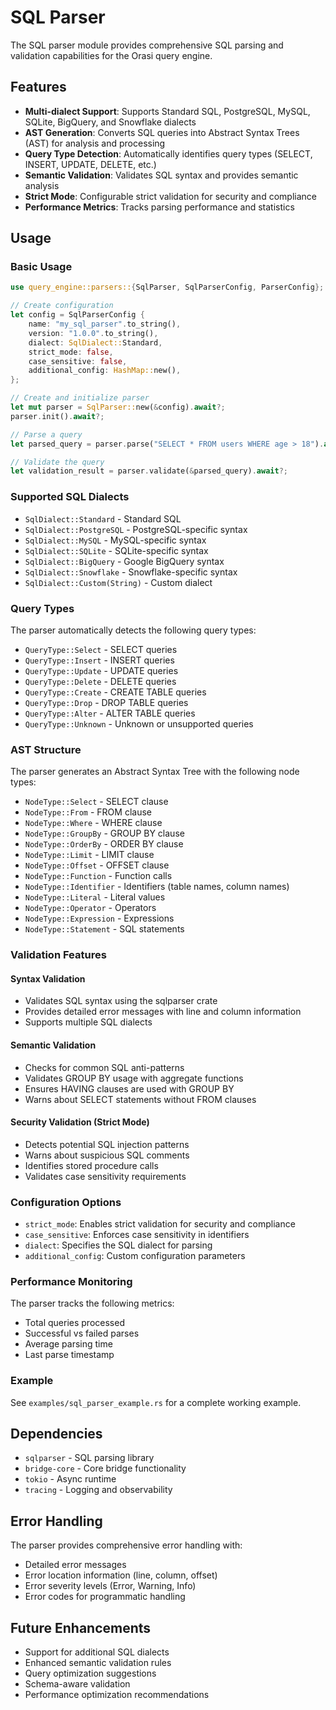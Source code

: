# SQL Parser

The SQL parser module provides comprehensive SQL parsing and validation capabilities for the Orasi query engine.

## Features

- **Multi-dialect Support**: Supports Standard SQL, PostgreSQL, MySQL, SQLite, BigQuery, and Snowflake dialects
- **AST Generation**: Converts SQL queries into Abstract Syntax Trees (AST) for analysis and processing
- **Query Type Detection**: Automatically identifies query types (SELECT, INSERT, UPDATE, DELETE, etc.)
- **Semantic Validation**: Validates SQL syntax and provides semantic analysis
- **Strict Mode**: Configurable strict validation for security and compliance
- **Performance Metrics**: Tracks parsing performance and statistics

## Usage

### Basic Usage

```rust
use query_engine::parsers::{SqlParser, SqlParserConfig, ParserConfig};

// Create configuration
let config = SqlParserConfig {
    name: "my_sql_parser".to_string(),
    version: "1.0.0".to_string(),
    dialect: SqlDialect::Standard,
    strict_mode: false,
    case_sensitive: false,
    additional_config: HashMap::new(),
};

// Create and initialize parser
let mut parser = SqlParser::new(&config).await?;
parser.init().await?;

// Parse a query
let parsed_query = parser.parse("SELECT * FROM users WHERE age > 18").await?;

// Validate the query
let validation_result = parser.validate(&parsed_query).await?;
```

### Supported SQL Dialects

- `SqlDialect::Standard` - Standard SQL
- `SqlDialect::PostgreSQL` - PostgreSQL-specific syntax
- `SqlDialect::MySQL` - MySQL-specific syntax
- `SqlDialect::SQLite` - SQLite-specific syntax
- `SqlDialect::BigQuery` - Google BigQuery syntax
- `SqlDialect::Snowflake` - Snowflake-specific syntax
- `SqlDialect::Custom(String)` - Custom dialect

### Query Types

The parser automatically detects the following query types:

- `QueryType::Select` - SELECT queries
- `QueryType::Insert` - INSERT queries
- `QueryType::Update` - UPDATE queries
- `QueryType::Delete` - DELETE queries
- `QueryType::Create` - CREATE TABLE queries
- `QueryType::Drop` - DROP TABLE queries
- `QueryType::Alter` - ALTER TABLE queries
- `QueryType::Unknown` - Unknown or unsupported queries

### AST Structure

The parser generates an Abstract Syntax Tree with the following node types:

- `NodeType::Select` - SELECT clause
- `NodeType::From` - FROM clause
- `NodeType::Where` - WHERE clause
- `NodeType::GroupBy` - GROUP BY clause
- `NodeType::OrderBy` - ORDER BY clause
- `NodeType::Limit` - LIMIT clause
- `NodeType::Offset` - OFFSET clause
- `NodeType::Function` - Function calls
- `NodeType::Identifier` - Identifiers (table names, column names)
- `NodeType::Literal` - Literal values
- `NodeType::Operator` - Operators
- `NodeType::Expression` - Expressions
- `NodeType::Statement` - SQL statements

### Validation Features

#### Syntax Validation
- Validates SQL syntax using the sqlparser crate
- Provides detailed error messages with line and column information
- Supports multiple SQL dialects

#### Semantic Validation
- Checks for common SQL anti-patterns
- Validates GROUP BY usage with aggregate functions
- Ensures HAVING clauses are used with GROUP BY
- Warns about SELECT statements without FROM clauses

#### Security Validation (Strict Mode)
- Detects potential SQL injection patterns
- Warns about suspicious SQL comments
- Identifies stored procedure calls
- Validates case sensitivity requirements

### Configuration Options

- `strict_mode`: Enables strict validation for security and compliance
- `case_sensitive`: Enforces case sensitivity in identifiers
- `dialect`: Specifies the SQL dialect for parsing
- `additional_config`: Custom configuration parameters

### Performance Monitoring

The parser tracks the following metrics:

- Total queries processed
- Successful vs failed parses
- Average parsing time
- Last parse timestamp

### Example

See `examples/sql_parser_example.rs` for a complete working example.

## Dependencies

- `sqlparser` - SQL parsing library
- `bridge-core` - Core bridge functionality
- `tokio` - Async runtime
- `tracing` - Logging and observability

## Error Handling

The parser provides comprehensive error handling with:

- Detailed error messages
- Error location information (line, column, offset)
- Error severity levels (Error, Warning, Info)
- Error codes for programmatic handling

## Future Enhancements

- Support for additional SQL dialects
- Enhanced semantic validation rules
- Query optimization suggestions
- Schema-aware validation
- Performance optimization recommendations
